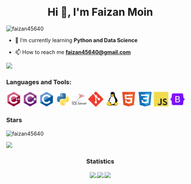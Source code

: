 <h1 align="center">Hi 👋, I'm Faizan Moin</h1>
<p align="left"> <img src="https://komarev.com/ghpvc/?username=faizan45640&label=Profile%20views&color=0e75b6&style=flat" alt="faizan45640" /> </p>


- 🌱 I’m currently learning **Python and Data Science**

- 📫 How to reach me **faizan45640@gmail.com**

<div> <a href="https://github.com/faizan45640" target="_blank"><img src="https://img.shields.io/badge/GitHub-100000?style=for-the-badge&logo=github&logoColor=white" target="_blank"></a>
</div><h3 align="left">Languages and Tools:</h3>
<p align="left">
<img src="https://raw.githubusercontent.com/teamedwardforever/Readme-Generator/71f25dd8b98329b168142a6b782a107b75eab178/svg/Skills/Languages/cplusplus-original.svg" alt="CPP" width="40" height="40"/>
<img src="https://raw.githubusercontent.com/teamedwardforever/Readme-Generator/71f25dd8b98329b168142a6b782a107b75eab178/svg/Skills/Languages/csharp-original.svg" alt="Csharp" width="40" height="40"/>
<img src="https://raw.githubusercontent.com/teamedwardforever/Readme-Generator/71f25dd8b98329b168142a6b782a107b75eab178/svg/Skills/Languages/c-original.svg" alt="C" width="40" height="40"/>
<img src="https://raw.githubusercontent.com/teamedwardforever/Readme-Generator/71f25dd8b98329b168142a6b782a107b75eab178/svg/Skills/Languages/python-original.svg" alt="Python" width="40" height="40"/>
<img src="https://raw.githubusercontent.com/teamedwardforever/Readme-Generator/71f25dd8b98329b168142a6b782a107b75eab178/svg/Skills/Database/microsoft-sql-server-logo.svg" alt="Microsoft Sql Server" width="40" height="40"/>
<img src="https://raw.githubusercontent.com/teamedwardforever/Readme-Generator/71f25dd8b98329b168142a6b782a107b75eab178/svg/Skills/Other/git-scm-icon.svg" alt="Git" width="40" height="40"/>
<img src="https://raw.githubusercontent.com/teamedwardforever/Readme-Generator/71f25dd8b98329b168142a6b782a107b75eab178/svg/Skills/Other/linux-original.svg" alt="Linux" width="40" height="40"/>
  <img src="https://raw.githubusercontent.com/devicons/devicon/master/icons/html5/html5-original.svg" alt="HTML" width="40" height="40"/>
  <img src="https://raw.githubusercontent.com/devicons/devicon/master/icons/css3/css3-original.svg" alt="CSS" width="40" height="40"/>
  <img src="https://raw.githubusercontent.com/devicons/devicon/master/icons/javascript/javascript-original.svg" alt="JavaScript" width="40" height="40"/>
  <img src="https://raw.githubusercontent.com/devicons/devicon/master/icons/bootstrap/bootstrap-original.svg" alt="JavaScript" width="40" height="40"/>

</p>

</p>

<h3 align="left">Stars</h3>

<p><img align="center" height="180em" src="https://github-readme-streak-stats.herokuapp.com/?user=faizan45640&theme=" alt="faizan45640" /></p>

<img src="https://user-images.githubusercontent.com/73097560/115834477-dbab4500-a447-11eb-908a-139a6edaec5c.gif"><h3 align="center">Statistics</h3>
<div align="center">
<a href="https://github.com/faizan45640">
<img align="center" src="http://github-profile-summary-cards.vercel.app/api/cards/stats?username=faizan45640&theme=2077" height="180em" />
<img align="center" src="http://github-profile-summary-cards.vercel.app/api/cards/most-commit-language?username=faizan45640&theme=2077" height="180em" />

<img align="center" src="http://github-profile-summary-cards.vercel.app/api/cards/profile-details?username=faizan45640&theme=2077" height="180em" />
</div>
